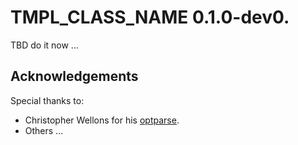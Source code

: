 # TMPL_CLASS_NAME 0.1.0-dev0.

TBD do it now ...

## Acknowledgements

Special thanks to:

*   Christopher Wellons for his [optparse](https://github.com/skeeto/optparse).
*   Others ...
